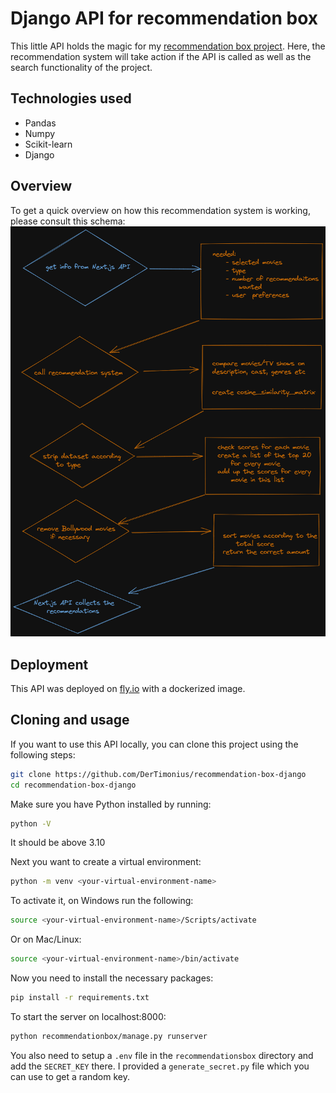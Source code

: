 # Django API for recommendation box

This little API holds the magic for my [recommendation box project](https://github.com/DerTimonius/recommendation-box). Here, the recommendation system will take action if the API is called as well as the search functionality of the project.

## Technologies used

- Pandas
- Numpy
- Scikit-learn
- Django

## Overview

To get a quick overview on how this recommendation system is working, please consult this schema:
![Drawing of the functionality](/schema/excalidraw.png)

## Deployment

This API was deployed on [fly.io](https://fly.io) with a dockerized image.

## Cloning and usage

If you want to use this API locally, you can clone this project using the following steps:

```bash
git clone https://github.com/DerTimonius/recommendation-box-django
cd recommendation-box-django
```

Make sure you have Python installed by running:

```bash
python -V
```

It should be above 3.10

Next you want to create a virtual environment:

```bash
python -m venv <your-virtual-environment-name>
```

To activate it, on Windows run the following:

```bash
source <your-virtual-environment-name>/Scripts/activate
```

Or on Mac/Linux:

```bash
source <your-virtual-environment-name>/bin/activate
```

Now you need to install the necessary packages:

```bash
pip install -r requirements.txt
```

To start the server on localhost:8000:

```bash
python recommendationbox/manage.py runserver
```

You also need to setup a `.env` file in the `recommendationsbox` directory and add the `SECRET_KEY` there. I provided a `generate_secret.py` file which you can use to get a random key.
